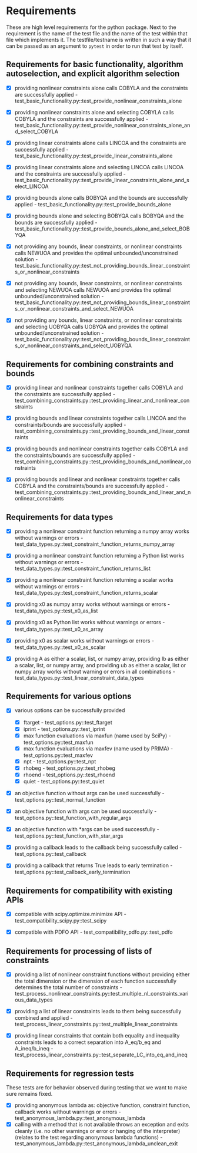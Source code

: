 Requirements
==============

These are high level requirements for the python package. Next to the requirement is the name of the test file and the name of the test
within that file which implements it. The testfile/testname is written in such a way that it can be passed as an argument to `pytest` in
order to run that test by itself.


## Requirements for basic functionality, algorithm autoselection, and explicit algorithm selection
- [x] providing nonlinear constraints alone calls COBYLA and the constraints are successfully applied - test_basic_functionality.py::test_provide_nonlinear_constraints_alone
- [x] providing nonlinear constraints alone and selecting COBYLA calls COBYLA and the constraints are successfully applied - test_basic_functionality.py::test_provide_nonlinear_constraints_alone_and_select_COBYLA
- [x] providing linear constraints alone calls LINCOA and the constraints are successfully applied - test_basic_functionality.py::test_provide_linear_constraints_alone
- [x] providing linear constraints alone and selecting LINCOA calls LINCOA and the constraints are successfully applied - test_basic_functionality.py::test_provide_linear_constraints_alone_and_select_LINCOA
- [x] providing bounds alone calls BOBYQA and the bounds are successfully applied - test_basic_functionality.py::test_provide_bounds_alone
- [x] providing bounds alone and selecting BOBYQA calls BOBYQA and the bounds are successfully applied - test_basic_functionality.py::test_provide_bounds_alone_and_select_BOBYQA
- [x] not providing any bounds, linear constraints, or nonlinear constraints calls NEWUOA and provides the optimal unbounded/unconstrained solution - test_basic_functionality.py::test_not_providing_bounds_linear_constraints_or_nonlinear_constraints
- [x] not providing any bounds, linear constraints, or nonlinear constraints and selecting NEWUOA calls NEWUOA and provides the optimal unbounded/unconstrained solution - test_basic_functionality.py::test_not_providing_bounds_linear_constraints_or_nonlinear_constraints_and_select_NEWUOA
- [x] not providing any bounds, linear constraints, or nonlinear constraints and selecting UOBYQA calls UOBYQA and provides the optimal unbounded/unconstrained solution - test_basic_functionality.py::test_not_providing_bounds_linear_constraints_or_nonlinear_constraints_and_select_UOBYQA


## Requirements for combining constraints and bounds
- [x] providing linear and nonlinear constraints together calls COBYLA and the constraints are successfully applied - test_combining_constraints.py::test_providing_linear_and_nonlinear_constraints
- [x] providing bounds and linear constraints together calls LINCOA and the constraints/bounds are successfully applied - test_combining_constraints.py::test_providing_bounds_and_linear_constraints
- [x] providing bounds and nonlinear constraints together calls COBYLA and the constraints/bounds are successfully applied - test_combining_constraints.py::test_providing_bounds_and_nonlinear_constraints
- [x] providing bounds and linear and nonlinear constraints together calls COBYLA and the constraints/bounds are successfully applied - test_combining_constraints.py::test_providing_bounds_and_linear_and_nonlinear_constraints


## Requirements for data types
- [x] providing a nonlinear constraint function returning a numpy array works without warnings or errors - test_data_types.py::test_constraint_function_returns_numpy_array
- [x] providing a nonlinear constraint function returning a Python list works without warnings or errors - test_data_types.py::test_constraint_function_returns_list
- [x] providing a nonlinear constraint function returning a scalar works without warnings or errors - test_data_types.py::test_constraint_function_returns_scalar
- [x] providing x0 as numpy array works without warnings or errors - test_data_types.py::test_x0_as_list
- [x] providing x0 as Python list works without warnings or errors - test_data_types.py::test_x0_as_array
- [x] providing x0 as scalar works without warnings or errors - test_data_types.py::test_x0_as_scalar
- [x] providing A as either a scalar, list, or numpy array, providing lb as either a scalar, list, or numpy array, and providing ub as either a scalar, list or numpy array works without warning or errors in all combinations - test_data_types.py::test_linear_constraint_data_types


## Requirements for various options
- [x] various options can be successfully provided
  - [x] ftarget - test_options.py::test_ftarget
  - [x] iprint - test_options.py::test_iprint
  - [x] max function evaluations via maxfun (name used by SciPy) - test_options.py::test_maxfun
  - [x] max function evaluations via maxfev (name used by PRIMA) - test_options.py::test_maxfev
  - [x] npt - test_options.py::test_npt
  - [x] rhobeg - test_options.py::test_rhobeg
  - [x] rhoend - test_options.py::test_rhoend
  - [x] quiet - test_options.py::test_quiet
- [x] an objective function without args can be used successfully - test_options.py::test_normal_function
- [x] an objective function with args can be used successfully - test_options.py::test_function_with_regular_args
- [x] an objective function with *args can be used successfully - test_options.py::test_function_with_star_args
- [x] providing a callback leads to the callback being successfully called - test_options.py::test_callback
- [x] providing a callback that returns True leads to early termination - test_options.py::test_callback_early_termination


## Requirements for compatibility with existing APIs
- [x] compatible with scipy.optimize.minimize API - test_compatibility_scipy.py::test_scipy
- [x] compatible with PDFO API - test_compatibility_pdfo.py::test_pdfo


## Requirements for processing of lists of constraints
- [x] providing a list of nonlinear constraint functions without providing either the total dimension or the dimension of each function successfully determines the total number of constraints - test_process_nonlinear_constraints.py::test_multiple_nl_constraints_various_data_types
- [x] providing a list of linear constraints leads to them being successfully combined and applied - test_process_linear_constraints.py::test_multiple_linear_constraints
- [x] providing linear constraints that contain both equality and inequality constraints leads to a correct separation into A_eq/b_eq and A_ineq/b_ineq - test_process_linear_constraints.py::test_separate_LC_into_eq_and_ineq


## Requirements for regression tests
These tests are for behavior observed during testing that we want to make sure remains fixed.
- [x] providing anonymous lambda as: objective function, constraint function, callback works without warnings or errors - test_anonymous_lambda.py::test_anonymous_lambda
- [x] calling with a method that is not available throws an exception and exits cleanly (i.e. no other warnings or error or hanging of the interpreter) (relates to the test regarding anonymous lambda functions) - test_anonymous_lambda.py::test_anonymous_lambda_unclean_exit
